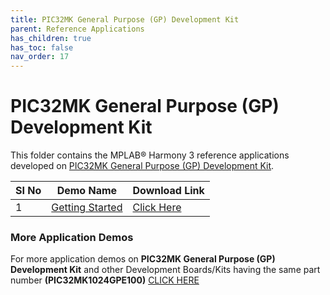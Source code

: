 ```yaml
---
title: PIC32MK General Purpose (GP) Development Kit
parent: Reference Applications
has_children: true
has_toc: false
nav_order: 17
---
```

# PIC32MK General Purpose (GP) Development Kit

This folder contains the MPLAB® Harmony 3 reference applications developed on [PIC32MK General Purpose (GP) Development Kit](https://www.microchip.com/DevelopmentTools/ProductDetails/DM320106).   

|SI No| Demo Name | Download Link |
| --- | --- | -- |
| 1 | [Getting Started](./pic32mk_getting_started/readme.md) | [Click Here](https://github.com/MicrochipTech/MPLAB-Harmony-Reference-Apps/releases/latest/download/pic32mk_getting_started.zip) |


### More Application Demos

For more application demos on **PIC32MK General Purpose (GP) Development Kit** and other Development Boards/Kits having the same part number **(PIC32MK1024GPE100)** <a href="https://mplab-discover.microchip.com/v1/itemtype/com.microchip.ide.project?s0=PIC32MK1024GPE100" target="_blank"> CLICK HERE </a>
